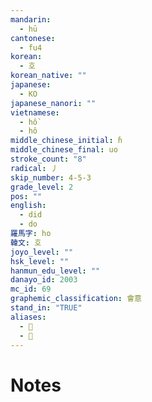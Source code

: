 ```yaml
---
mandarin:
  - hū
cantonese:
  - fu4
korean:
  - 호
korean_native: ""
japanese:
  - KO
japanese_nanori: ""
vietnamese:
  - hồ
  - hô
middle_chinese_initial: ɦ
middle_chinese_final: uo
stroke_count: "8"
radical: 丿
skip_number: 4-5-3
grade_level: 2
pos: ""
english:
  - did
  - do
羅馬字: ho
韓文: 호
joyo_level: ""
hsk_level: ""
hanmun_edu_level: ""
danayo_id: 2003
mc_id: 69
graphemic_classification: 會意
stand_in: "TRUE"
aliases:
  - 𠂞
  - 𠂠
---
```


# Notes

